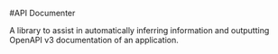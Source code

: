 #API Documenter

A library to assist in automatically inferring information and outputting OpenAPI v3 documentation of an application.
